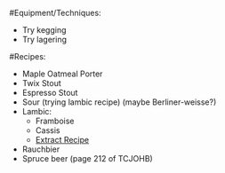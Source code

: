 #Equipment/Techniques:

- Try kegging
- Try lagering

#Recipes:

- Maple Oatmeal Porter
- Twix Stout
- Espresso Stout
- Sour (trying lambic recipe) (maybe Berliner-weisse?)
- Lambic:
  - Framboise
  - Cassis
  - [Extract Recipe](http://www.homebrewtalk.com/f72/lambic-bos-3rd-bost-two-golds-322168)
- Rauchbier
- Spruce beer (page 212 of TCJOHB)
